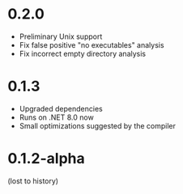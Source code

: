 # 0.2.0

- Preliminary Unix support
- Fix false positive "no executables" analysis
- Fix incorrect empty directory analysis

# 0.1.3

- Upgraded dependencies
- Runs on .NET 8.0 now
- Small optimizations suggested by the compiler

# 0.1.2-alpha

(lost to history)